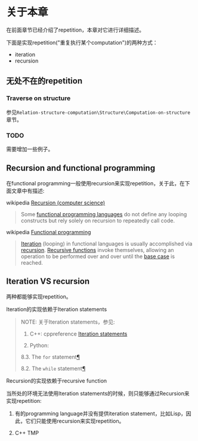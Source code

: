 # 关于本章

在前面章节已经介绍了repetition，本章对它进行详细描述。

下面是实现repetition("重复执行某个computation")的两种方式：

- iteration
- recursion



## 无处不在的repetition

### Traverse on structure

参见`Relation-structure-computation\Structure\Computation-on-structure`章节。



### TODO

需要增加一些例子。



## Recursion and functional programming

在functional programming一般使用recursion来实现repetition，关于此，在下面文章中有描述:

wikipedia [Recursion (computer science)](https://infogalactic.com/info/Recursion_(computer_science))

> Some [functional programming languages](https://infogalactic.com/info/Functional_languages) do not define any looping constructs but rely solely on recursion to repeatedly call code. 

wikipedia [Functional programming](https://infogalactic.com/info/Functional_programming)

> [Iteration](https://infogalactic.com/info/Iteration) (looping) in functional languages is usually accomplished via [recursion](https://infogalactic.com/info/Recursion). [Recursive functions](https://infogalactic.com/info/Recursion_(computer_science)) invoke themselves, allowing an operation to be performed over and over until the [base case](https://infogalactic.com/info/Recursion_(computer_science)) is reached. 



## Iteration VS recursion

两种都能够实现repetition。

Iteration的实现依赖于Iteration statements

> NOTE: 关于Iteration statements，参见:
>
> 1) C++: cppreference [Iteration statements](https://en.cppreference.com/w/cpp/language/statements#Iteration_statements)
>
> 2) Python: 
>
> 8.3. The `for` statement[¶](https://docs.python.org/3/reference/compound_stmts.html#the-for-statement)
>
> 8.2. The `while` statement[¶](https://docs.python.org/3/reference/compound_stmts.html#the-while-statement)
>
> 

Recursion的实现依赖于recursive function

当所处的环境无法使用Iteration statements的时候，则只能够通过Recursion来实现repetition: 

1) 有的programming language并没有提供iteration statement，比如Lisp，因此，它们只能使用recursion来实现repetition。

2) C++ TMP

